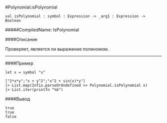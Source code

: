 #Polynomial.isPolynomial

	val isPolynomial : symbol : Expression -> _arg1 : Expression ->  Boolean


#####CompiledName: IsPolynomial


####Описание

Проверяет, является ли выражение полиномом.

----------

####Пример
    
    let x = symbol "x"
    
    ["2*x*y";"x + y^2";"x^2 + sin(x)*y"]
    |> List.map(Infix.parseOrUndefined >> Polynomial.isPolynomial x)
    |> List.iter(printfn "%b")

####Вывод
    
    true
    true
    false









